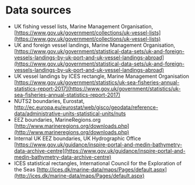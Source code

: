# Data sources

* UK fishing vessel lists, Marine Management Organisation, [https://www.gov.uk/government/collections/uk-vessel-lists](https://www.gov.uk/government/collections/uk-vessel-lists)
* UK and foreign vessel landings, Marine Management Organisation, [https://www.gov.uk/government/statistical-data-sets/uk-and-foreign-vessels-landings-by-uk-port-and-uk-vessel-landings-abroad](https://www.gov.uk/government/statistical-data-sets/uk-and-foreign-vessels-landings-by-uk-port-and-uk-vessel-landings-abroad)
* UK vessel landings by ICES rectangle, Marine Management Organisation [https://www.gov.uk/government/statistics/uk-sea-fisheries-annual-statistics-report-2017](https://www.gov.uk/government/statistics/uk-sea-fisheries-annual-statistics-report-2017)
* NUTS2 boundaries, Eurostat, http://ec.europa.eu/eurostat/web/gisco/geodata/reference-data/administrative-units-statistical-units/nuts
* EEZ boundaries, MarineRegions.org [http://www.marineregions.org/downloads.php](http://www.marineregions.org/downloads.php)
* Internal UK EEZ boundaries, UK Hydrographic Office [https://www.gov.uk/guidance/inspire-portal-and-medin-bathymetry-data-archive-centre](https://www.gov.uk/guidance/inspire-portal-and-medin-bathymetry-data-archive-centre)
* ICES statistical rectangles, International Council for the Exploration of the Seas [http://ices.dk/marine-data/maps/Pages/default.aspx](http://ices.dk/marine-data/maps/Pages/default.aspx)
